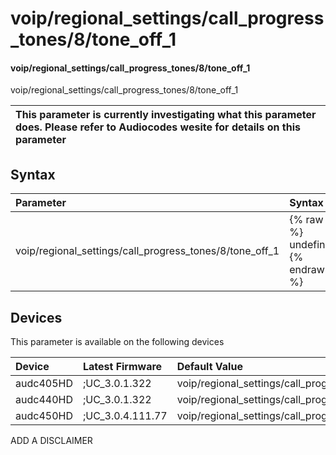﻿---
description: voip/regional_settings/call_progress_tones/8/tone_off_1
search: false
---

# voip/regional_settings/call_progress_tones/8/tone_off_1

#### voip/regional_settings/call_progress_tones/8/tone_off_1

voip/regional_settings/call_progress_tones/8/tone_off_1


| This parameter is currently investigating what this parameter does. Please refer to Audiocodes wesite for details on this parameter | 
| :--- |

## Syntax
| Parameter | Syntax |
| :--- | :--- |
|voip/regional_settings/call_progress_tones/8/tone_off_1 | {% raw %} undefined {% endraw %}|

## Devices
This parameter is available on the following devices

| Device | Latest Firmware | Default Value |
|:---|:---|:---|
| audc405HD | ;UC_3.0.1.322 | voip/regional_settings/call_progress_tones/8/tone_off_1=0 
| audc440HD | ;UC_3.0.1.322 | voip/regional_settings/call_progress_tones/8/tone_off_1=0 
| audc450HD | ;UC_3.0.4.111.77 | voip/regional_settings/call_progress_tones/8/tone_off_1=0 

ADD A DISCLAIMER
